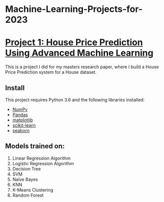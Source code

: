 
# Machine-Learning-Projects-for-2023
# [Project 1: House Price Prediction Using Advanced Machine Learning](https://github.com/sbsahane12/Machine-Learning-Projects-for-2023.git)
This is a project I did for my masters research paper, where I build a House Price Prediction system for a House dataset.
## Install
This project requires Python 3.6 and the following libraries installed:
- [NumPy](http://www.numpy.org/)
- [Pandas](http://pandas.pydata.org)
- [matplotlib](http://matplotlib.org/)
- [scikit-learn](http://scikit-learn.org/stable/)
- [seaborn](https://seaborn.pydata.org/)

## Models trained on: 
1. Linear Regression Algorithm 
2. Logistic Regression Algorithm 
3. Decision Tree
4. SVM
5. Naïve Bayes
6. KNN
7. K-Means Clustering
8. Random Forest
